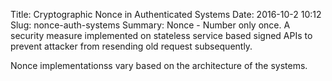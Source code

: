 Title: Cryptographic Nonce in Authenticated Systems
Date: 2016-10-2 10:12
Slug: nonce-auth-systems
Summary: Nonce - Number only once. A security measure implemented on stateless service based signed APIs to prevent attacker from resending old request subsequently.

Nonce implementationss vary based on the architecture of the systems.
